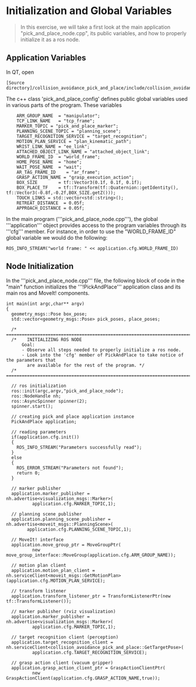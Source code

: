 # Initialization and Global Variables
>In this exercise, we will take a first look at the main application "pick_and_place_node.cpp", its public variables, and how to properly initialize it as a ros node.

## Application Variables

  In QT, open
```
[Source directory]/collision_avoidance_pick_and_place/include/collision_avoidance_pick_and_place/pick_and_place_utilities.h
```
The c++ class 'pick_and_place_config' defines public global variables used in various parts of the program. 
  These variables 

```
    ARM_GROUP_NAME  = "manipulator";
    TCP_LINK_NAME   = "tcp_frame";
    MARKER_TOPIC = "pick_and_place_marker";
    PLANNING_SCENE_TOPIC = "planning_scene";
    TARGET_RECOGNITION_SERVICE = "target_recognition";
    MOTION_PLAN_SERVICE = "plan_kinematic_path";
    WRIST_LINK_NAME = "ee_link";
    ATTACHED_OBJECT_LINK_NAME = "attached_object_link";
    WORLD_FRAME_ID  = "world_frame";
    HOME_POSE_NAME  = "home";
    WAIT_POSE_NAME  = "wait";
    AR_TAG_FRAME_ID    = "ar_frame";
    GRASP_ACTION_NAME = "grasp_execution_action";
    BOX_SIZE        = tf::Vector3(0.1f, 0.1f, 0.1f);
    BOX_PLACE_TF    = tf::Transform(tf::Quaternion::getIdentity(), tf::Vector3(-0.8f,-0.2f,BOX_SIZE.getZ()));
    TOUCH_LINKS = std::vector<std::string>();
    RETREAT_DISTANCE  = 0.05f;
    APPROACH_DISTANCE = 0.05f;
```

  In the main program ('''pick_and_place_node.cpp'''), the global '''application''' object provides access to the program variables through its '''cfg''' member.  For instance, in order to use the 
  "WORLD_FRAME_ID" global variable we would do the following:

```
ROS_INFO_STREAM("world frame: " << application.cfg.WORLD_FRAME_ID)
```

## Node Initialization

  In the '''pick_and_place_node.cpp''' file,  the following block of code in the "main" function initializes the '''!PickAndPlace''' application class and its main ros and MoveIt! components.

```
int main(int argc,char** argv)
{
  geometry_msgs::Pose box_pose;
  std::vector<geometry_msgs::Pose> pick_poses, place_poses;

  /* =========================================================================================*/
  /*	INITIALIZING ROS NODE
      Goal:
      - Observe all steps needed to properly initialize a ros node.
      - Look into the 'cfg' member of PickAndPlace to take notice of the parameters that
        are available for the rest of the program. */
  /* =========================================================================================*/

  // ros initialization
  ros::init(argc,argv,"pick_and_place_node");
  ros::NodeHandle nh;
  ros::AsyncSpinner spinner(2);
  spinner.start();

  // creating pick and place application instance
  PickAndPlace application;

  // reading parameters
  if(application.cfg.init())
  {
    ROS_INFO_STREAM("Parameters successfully read");
  }
  else
  {
    ROS_ERROR_STREAM("Parameters not found");
    return 0;
  }

  // marker publisher
  application.marker_publisher = nh.advertise<visualization_msgs::Marker>(
		  application.cfg.MARKER_TOPIC,1);

  // planning scene publisher
  application.planning_scene_publisher = nh.advertise<moveit_msgs::PlanningScene>(
  		application.cfg.PLANNING_SCENE_TOPIC,1);

  // MoveIt! interface
  application.move_group_ptr = MoveGroupPtr(
		  new move_group_interface::MoveGroup(application.cfg.ARM_GROUP_NAME));

  // motion plan client
  application.motion_plan_client = nh.serviceClient<moveit_msgs::GetMotionPlan>(application.cfg.MOTION_PLAN_SERVICE);

  // transform listener
  application.transform_listener_ptr = TransformListenerPtr(new tf::TransformListener());

  // marker publisher (rviz visualization)
  application.marker_publisher = nh.advertise<visualization_msgs::Marker>(
		  application.cfg.MARKER_TOPIC,1);

  // target recognition client (perception)
  application.target_recognition_client = nh.serviceClient<collision_avoidance_pick_and_place::GetTargetPose>(
		  application.cfg.TARGET_RECOGNITION_SERVICE);

  // grasp action client (vacuum gripper)
  application.grasp_action_client_ptr = GraspActionClientPtr(
		  new GraspActionClient(application.cfg.GRASP_ACTION_NAME,true));

```
